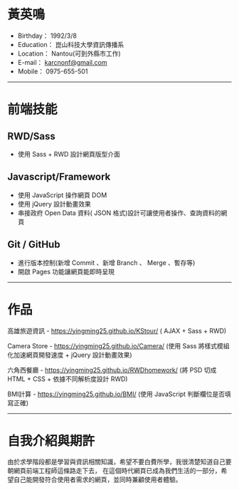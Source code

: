# 黃英鳴
* Birthday： 1992/3/8
* Education： 崑山科技大學資訊傳播系
* Location： Nantou(可到外縣市工作)
* E-mail： karcnonf@gmail.com
* Mobile： 0975-655-501
- - -
# 前端技能 
## RWD/Sass
* 使用 Sass + RWD 設計網頁版型介面

## Javascript/Framework
* 使用 JavaScript 操作網頁 DOM
* 使用 jQuery 設計動畫效果
* 串接政府 Open Data 資料( JSON 格式)設計可讓使用者操作、查詢資料的網頁

## Git / GitHub
* 進行版本控制(新增 Commit 、新增 Branch 、 Merge 、暫存等)
* 開啟 Pages 功能讓網頁能即時呈現
- - -
# 作品
高雄旅遊資訊 - https://yingming25.github.io/KStour/
( AJAX + Sass + RWD)

Camera Store - https://yingming25.github.io/Camera/
(使用 Sass 將樣式模組化加速網頁開發速度 + jQuery 設計動畫效果)

六角西餐廳 - https://yingming25.github.io/RWDhomework/
(將 PSD 切成 HTML + CSS + 依據不同解析度設計 RWD)

BMI計算 - https://yingming25.github.io/BMI/
(使用 JavaScript 判斷欄位是否填寫正確)


- - -
# 自我介紹與期許
由於求學階段都是學習與資訊相關知識，希望不要白費所學，我很清楚知道自己要朝網頁前端工程師這條路走下去，
在這個時代網頁已成為我們生活的一部分，希望自己能開發符合使用者需求的網頁，並同時兼顧使用者體驗。